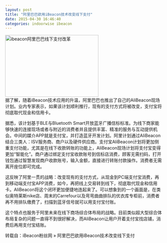 ```yaml
---
layout: post
title: "阿里巴巴欲用iBeacon技术改变线下支付"
date: 2015-04-30 16:46:40
categories: indoorwise ibeacon
---
```

<p><a href="http://www.ibeaconfans.com/wp-content/uploads/2015/04/ibeacon阿里巴巴线下支付改革.jpg"><img alt="ibeacon阿里巴巴线下支付改革" class="alignnone size-medium wp-image-1315" height="199" src="http://www.ibeaconfans.com/wp-content/uploads/2015/04/ibeacon阿里巴巴线下支付改革-300x199.jpg" width="300"/></a><br/>
据了解，随着iBeacon技术应用的升温，阿里巴巴也推出了自己的AliBeacon现场计划。业内专家表示，如果该计划顺利推行，现有的支付方式将被改变，支付宝将彻底取代现金和信用卡。</p>


<p>据悉，该计划基于BLE与Bluetooth Smart开放蓝牙广播信标标准。为线下商家能够快速的连接现场或者与附近的消费者并且提供丰富、精准的服务与互动提供机会。中间的媒介APP就是支付宝，并打造蓝牙开发计划。阿里计划通过AliBeacon结合三类人：ISV服务商、商户以及硬件供应商。支付宝AliBeacon计划将更加侧重支付功能，尤其是在线下收款转账的功能上，AliBeacon现场计划将支付宝变得更加“智能化”。商户通过绑定支付宝收款账号到信标店消费，顾客无需扫码，打开钱包通过智慧发现商户收款账号，输入金额，直接进行转账付款操作。消费者无需离开座位即可完成。</p>


<p>这反映了阿里一贯的战略：改变现有的支付方式，从现金到PC端支付宝消费，再到移动端支付宝APP消费，如今，再把线上交易转到线下，彻底取代现金和信用卡。AliBeacon将这个闭环更加便捷地连起来了。可以想象到的一个画面是，在类似奥特莱斯nike店、周末的Carrefour以及弯弯曲曲排队的优衣库专柜前，消费者再不用排队缴费了，扫描到蓝牙信号就可以用支付宝付账。</p>


<p>这个特点也服务于阿里未来在线下商场综合体布局的战略。目前类似超大型综合体布局复杂的问题一直得不到很好解决，而AliBeacon让用户开着支付宝找店铺，消费后再用支付宝结账。</p>


<p>转载自：iBeacon粉丝网 » 阿里巴巴欲用iBeacon技术改变线下支付</p>